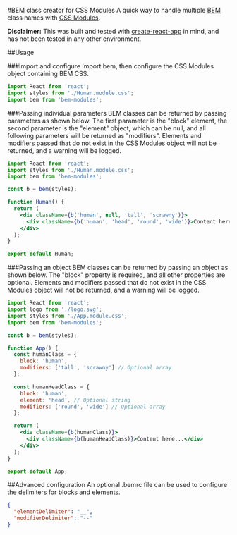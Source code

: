 #BEM class creator for CSS Modules
A quick way to handle multiple [BEM](https://en.bem.info/methodology/) class names with [CSS Modules](https://github.com/css-modules/css-modules).

**Disclaimer:** This was built and tested with [create-react-app](https://create-react-app.dev/) in mind, and has not been tested in any other environment.

##Usage

###Import and configure
Import bem, then configure the CSS Modules object containing BEM CSS.

```jsx
import React from 'react';
import styles from './Human.module.css';
import bem from 'bem-modules';
```

###Passing individual parameters
BEM classes can be returned by passing parameters as shown below. The first parameter is the "block" element, the second parameter is the "element" object, which can be null, and all following parameters will be returned as "modifiers". Elements and modifiers passed that do not exist in the CSS Modules object will not be returned, and a warning will be logged.

```jsx
import React from 'react';
import styles from './Human.module.css';
import bem from 'bem-modules';

const b = bem(styles);

function Human() {
  return (
    <div className={b('human', null, 'tall', 'scrawny')}>
      <div className={b('human', 'head', 'round', 'wide')}>Content here...</div>
    </div>
  );
}

export default Human;
```

###Passing an object
BEM classes can be returned by passing an object as shown below. The "block" property is required, and all other properties are optional. Elements and modifiers passed that do not exist in the CSS Modules object will not be returned, and a warning will be logged.

```jsx
import React from 'react';
import logo from './logo.svg';
import styles from './App.module.css';
import bem from 'bem-modules';

const b = bem(styles);

function App() {
  const humanClass = {
    block: 'human',
    modifiers: ['tall', 'scrawny'] // Optional array
  };

  const humanHeadClass = {
    block: 'human',
    element: 'head', // Optional string
    modifiers: ['round', 'wide'] // Optional array
  };

  return (
    <div className={b(humanClass)}>
      <div className={b(humanHeadClass)}>Content here...</div>
    </div>
  );
}

export default App;
```

##Advanced configuration
An optional .bemrc file can be used to configure the delimiters for blocks and elements.

```json
{
  "elementDelimiter": "__",
  "modifierDelimiter": "--"
}
```
